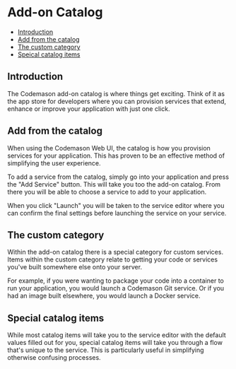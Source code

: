# Add-on Catalog

- [Introduction](#introduction)
- [Add from the catalog](#add-from-catalog)
- [The custom category](#custom)
- [Speical catalog items](#special)

<a name="introduction"></a>
## Introduction
The Codemason add-on catalog is where things get exciting. Think of it as the app store for developers where you can provision services that extend, enhance or improve your application with just one click. 

<a name="add-from-catalog"></a>
## Add from the catalog
When using the Codemason Web UI, the catalog is how you provision services for your application. This has proven to be an effective method of simplifying the user experience. 

To add a service from the catalog, simply go into your application and press the "Add Service" button. This will take you too the add-on catalog. From there you will be able to choose a service to add to your application. 

When you click "Launch" you will be taken to the service editor where you can confirm the final settings before launching the service on your service. 

<a name="custom"></a>
## The custom category
Within the add-on catalog there is a special category for custom services. Items within the custom category relate to getting your code or services you've built somewhere else onto your server. 

For example, if you were wanting to package your code into a container to run your application, you would launch a Codemason Git service. Or if you had an image built elsewhere, you would launch a Docker service. 

<a name="special"></a>
## Special catalog items
While most catalog items will take you to the service editor with the default values filled out for you, special catalog items will take you through a flow that's unique to the service. This is particularly useful in simplifying otherwise confusing processes. 